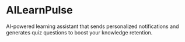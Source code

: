 # AILearnPulse
AI-powered learning assistant that sends personalized notifications and generates quiz questions to boost your knowledge retention.

